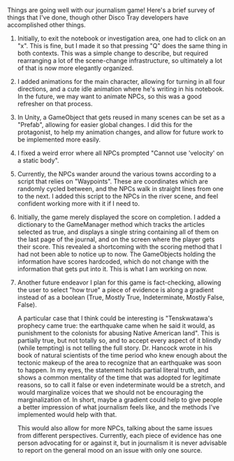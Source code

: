 Things are going well with our journalism game! Here's a brief survey of things that I've done, though other Disco Tray 
developers have accomplished other things.

1. Initially, to exit the notebook or investigation area, one had to click on an "x". This is fine, but I made it so that
   pressing "Q" does the same thing in both contexts. This was a simple change to describe, but required rearranging a lot
   of the scene-change infrastructure, so ultimately a lot of that is now more elegantly organized. 

4. I added animations for the main character, allowing for turning in all four directions, and a cute idle animation where
   he's writing in his notebook. In the future, we may want to animate NPCs, so this was a good refresher on that process.

6. In Unity, a GameObject that gets reused in many scenes can be set as a "Prefab", allowing for easier global changes. I
   did this for the protagonist, to help my animation changes, and allow for future work to be implemented more easily.

8. I fixed a weird error where all NPCs prompted "Cannot use 'velocity' on a static body".

9. Currently, the NPCs wander around the various towns according to a script that relies on "Waypoints". These are
   coordinates which are randomly cycled between, and the NPCs walk in straight lines from one to the next. I added this
   script to the NPCs in the river scene, and feel confident working more with it if I need to.

11. Initially, the game merely displayed the score on completion. I added a dictionary to the GameManager method which
    tracks the articles selected as true, and displays a single string containing all of them on the last page of the
    journal, and on the screen where the player gets their score. This revealed a shortcoming with the scoring method that
    I had not been able to notice up to now. The GameObjects holding the information have scores hardcoded, which do not
    change with the information that gets put into it. This is what I am working on now.

12. Another future endeavor I plan for this game is fact-checking, allowing the user to select "how true" a piece of evidence
    is along a gradient instead of as a boolean (True, Mostly True, Indeterminate, Mostly False, False).

    A particular case that I think could be interesting is "Tenskwatawa's prophecy came true: the earthquake came when he
    said it would, as punishment to the colonists for abusing Native American land". This is partially true, but not
    totally so, and to accept every aspect of it blindly (while tempting) is not telling the full story. Dr. Hancock wrote
    in his book of natural scientists of the time period who knew enough about the tectonic makeup of the area to recognize
    that an earthquake was soon to happen. In my eyes, the statement holds partial literal truth, and shows a common
    mentality of the time that was adopted for legitimate reasons, so to call it false or even indeterminate would be a
    stretch, and would marginalize voices that we should not be encouraging the marginalization of. In short, maybe a
    gradient could help to give people a better impression of what journalism feels like, and the methods I've implemented
    would help with that. 

    This would also allow for more NPCs, talking about the same issues from different perspectives. Currently, each piece
    of evidence has one person advocating for or against it, but in journalism it is never advisable to report on the
    general mood on an issue with only one source. 








